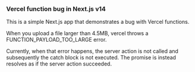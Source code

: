 ### Vercel function bug in Next.js v14

This is a simple Next.js app that demonstrates a bug with Vercel functions.

When you upload a file larger than 4.5MB, vercel throws a FUNCTION_PAYLOAD_TOO_LARGE error.

Currently, when that error happens, the server action is not called and subsequently the catch block is not executed. The promise is instead resolves as if the server action succeeded.


